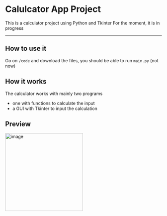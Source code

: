 # Calulcator App Project

This is a calculator project using Python and Tkinter
For the moment, it is in progress

---

## How to use it
Go on `/code` and download the files, you should be able to run `main.py` (not now)

## How it works
The calculator works with mainly two programs
- one with functions to calculate the input
- a GUI with Tkinter to input the calculation

## Preview

<img src="https://i.ibb.co/FsmXPdQ/image.png" alt="image" width="250">
